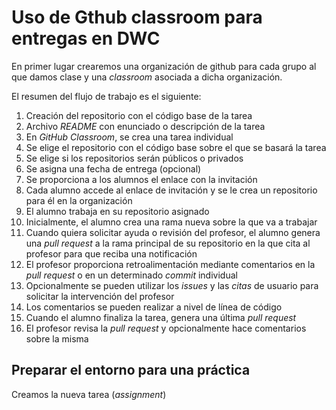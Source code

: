 # Uso de Gthub classroom para entregas en DWC
En primer lugar crearemos una organización de github para cada grupo al que damos clase y una _classroom_ asociada a dicha organización.

El resumen del flujo de trabajo es el siguiente:
1. Creación del repositorio con el código base de la tarea
2. Archivo _README_ con enunciado o descripción de la tarea
3. En _GitHub Classroom_, se crea una tarea individual
4. Se elige el repositorio con el código base sobre el que se basará la tarea
5. Se elige si los repositorios serán públicos o privados
6. Se asigna una fecha de entrega (opcional)
7. Se proporciona a los alumnos el enlace con la invitación
8. Cada alumno accede al enlace de invitación y se le crea un repositorio para él en la organización
9. El alumno trabaja en su repositorio asignado
10. Inicialmente, el alumno crea una rama nueva sobre la que va a trabajar
11. Cuando quiera solicitar ayuda o revisión del profesor, el alumno genera una _pull request_ a la rama principal de su repositorio en la que cita al profesor para que reciba una notificación
12. El profesor proporciona retroalimentación mediante comentarios en la _pull request_ o en un determinado _commit_ individual
13. Opcionalmente se pueden utilizar los _issues_ y las _citas_ de usuario para solicitar la intervención del profesor
14. Los comentarios se pueden realizar a nivel de línea de código
15. Cuando el alumno finaliza la tarea, genera una última _pull request_
16. El profesor revisa la _pull request_ y opcionalmente hace comentarios sobre la misma

## Preparar el entorno para una práctica
Creamos la nueva tarea (_assignment_)
